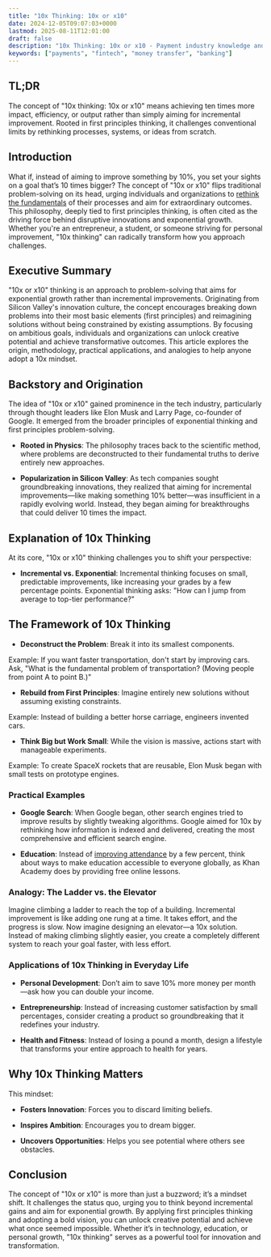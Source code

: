 ```yaml
---
title: "10x Thinking: 10x or x10"
date: 2024-12-05T09:07:03+0000
lastmod: 2025-08-11T12:01:00
draft: false
description: "10x Thinking: 10x or x10 - Payment industry knowledge and insights"
keywords: ["payments", "fintech", "money transfer", "banking"]
---
```


## TL;DR

The concept of "10x thinking: 10x or x10" means achieving ten times more impact, efficiency, or output rather than simply aiming for incremental improvement. Rooted in first principles thinking, it challenges conventional limits by rethinking processes, systems, or ideas from scratch.

## Introduction

What if, instead of aiming to improve something by 10%, you set your sights on a goal that’s 10 times bigger? The concept of "10x or x10" flips traditional problem-solving on its head, urging individuals and organizations to [rethink the fundamentals](https://faisalkhanllc.xyz/resources/payments-wiki/a/anonymous-payments/) of their processes and aim for extraordinary outcomes. This philosophy, deeply tied to first principles thinking, is often cited as the driving force behind disruptive innovations and exponential growth. Whether you're an entrepreneur, a student, or someone striving for personal improvement, "10x thinking" can radically transform how you approach challenges.

## Executive Summary

"10x or x10" thinking is an approach to problem-solving that aims for exponential growth rather than incremental improvements. Originating from Silicon Valley's innovation culture, the concept encourages breaking down problems into their most basic elements (first principles) and reimagining solutions without being constrained by existing assumptions. By focusing on ambitious goals, individuals and organizations can unlock creative potential and achieve transformative outcomes. This article explores the origin, methodology, practical applications, and analogies to help anyone adopt a 10x mindset.

## Backstory and Origination

The idea of "10x or x10" gained prominence in the tech industry, particularly through thought leaders like Elon Musk and Larry Page, co-founder of Google. It emerged from the broader principles of exponential thinking and first principles problem-solving.

- **Rooted in Physics**: The philosophy traces back to the scientific method, where problems are deconstructed to their fundamental truths to derive entirely new approaches.

- **Popularization in Silicon Valley**: As tech companies sought groundbreaking innovations, they realized that aiming for incremental improvements—like making something 10% better—was insufficient in a rapidly evolving world. Instead, they began aiming for breakthroughs that could deliver 10 times the impact.

## Explanation of 10x Thinking

At its core, "10x or x10" thinking challenges you to shift your perspective:

- **Incremental vs. Exponential**: Incremental thinking focuses on small, predictable improvements, like increasing your grades by a few percentage points. Exponential thinking asks: "How can I jump from average to top-tier performance?"

## The Framework of 10x Thinking

- **Deconstruct the Problem**: Break it into its smallest components.

Example: If you want faster transportation, don't start by improving cars. Ask, "What is the fundamental problem of transportation? (Moving people from point A to point B.)"

- **Rebuild from First Principles**: Imagine entirely new solutions without assuming existing constraints.

Example: Instead of building a better horse carriage, engineers invented cars.

- **Think Big but Work Small**: While the vision is massive, actions start with manageable experiments.

Example: To create SpaceX rockets that are reusable, Elon Musk began with small tests on prototype engines.

### Practical Examples

- **Google Search**: When Google began, other search engines tried to improve results by slightly tweaking algorithms. Google aimed for 10x by rethinking how information is indexed and delivered, creating the most comprehensive and efficient search engine.

- **Education**: Instead of [improving attendance](https://faisalkhanllc.xyz/resources/payments-wiki/d/digital-assets/) by a few percent, think about ways to make education accessible to everyone globally, as Khan Academy does by providing free online lessons.

### Analogy: The Ladder vs. the Elevator

Imagine climbing a ladder to reach the top of a building. Incremental improvement is like adding one rung at a time. It takes effort, and the progress is slow. Now imagine designing an elevator—a 10x solution. Instead of making climbing slightly easier, you create a completely different system to reach your goal faster, with less effort.

### Applications of 10x Thinking in Everyday Life

- **Personal Development**: Don’t aim to save 10% more money per month—ask how you can double your income.

- **Entrepreneurship**: Instead of increasing customer satisfaction by small percentages, consider creating a product so groundbreaking that it redefines your industry.

- **Health and Fitness**: Instead of losing a pound a month, design a lifestyle that transforms your entire approach to health for years.

## Why 10x Thinking Matters

This mindset:

- **Fosters Innovation**: Forces you to discard limiting beliefs.

- **Inspires Ambition**: Encourages you to dream bigger.

- **Uncovers Opportunities**: Helps you see potential where others see obstacles.

## Conclusion

The concept of "10x or x10" is more than just a buzzword; it’s a mindset shift. It challenges the status quo, urging you to think beyond incremental gains and aim for exponential growth. By applying first principles thinking and adopting a bold vision, you can unlock creative potential and achieve what once seemed impossible. Whether it’s in technology, education, or personal growth, "10x thinking" serves as a powerful tool for innovation and transformation.
